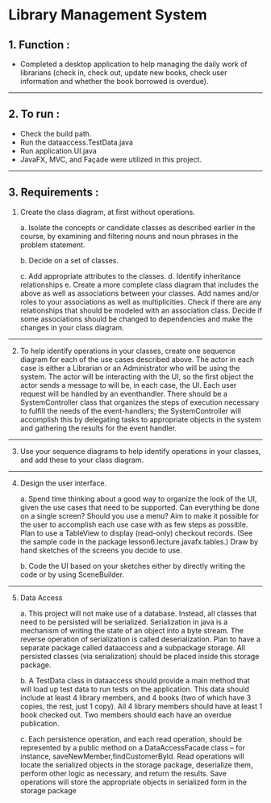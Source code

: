 # Library Management System

## 1. Function	:

* Completed a desktop application to help managing the daily work of librarians (check in, check out, update new books, check user information and whether the book borrowed is overdue). 

---

## 2. To run	:
* Check the build path. 
* Run the dataaccess.TestData.java
* Run application.UI.java
* JavaFX, MVC, and Façade were utilized in this project.
-----
## 3. Requirements	:
1.  Create the class diagram, at first without operations.

     a. Isolate the concepts or candidate classes as described earlier in the course, by examining and filtering nouns and noun phrases in the problem statement.

     b. Decide on a set of classes.
     
     c. Add appropriate attributes to the classes.
     d. Identify inheritance relationships
     e. Create a more complete class diagram that includes the above as well as associations
between your classes. Add names and/or roles to your associations as well as
multiplicities. Check if there are any relationships that should be modeled with an
association class. Decide if some associations should be changed to dependencies and
make the changes in your class diagram.
--------------------------------------------------------------------------------

2. To help identify operations in your classes, create one sequence diagram for each of the use cases described above. The actor in each case is either a Librarian or an Administrator who will be using the system. The actor will be interacting with the UI, so the first object the actor sends a message to will be, in each case, the UI. Each user request will be handled by an eventhandler. There should be a SystemController class that organizes the steps of execution
necessary to fulfill the needs of the event-handlers; the SystemController will accomplish this by delegating tasks to appropriate objects in the system and gathering the results for the event handler.
----

3. Use your sequence diagrams to help identify operations in your classes, and add these to your  class diagram.
------------------------------------------    
4. Design the user interface. 
     
     a. Spend time thinking about a good way to organize the look of the UI, given the use cases  that need to be supported. Can everything be done on a single screen? Should you use a menu? Aim to make it possible for the user to accomplish each use case with as few  steps as possible. Plan to use a TableView to display (read-only) checkout records. (See the sample code in the package lesson6.lecture.javafx.tables.) Draw  by hand sketches of the screens you decide to use.
    
     b. Code the UI based on your sketches either by directly writing the code or by using
SceneBuilder.
----------------------------------------- 

5. Data Access
     
     a. This project will not make use of a database. Instead, all classes that need to be
persisted will be serialized. Serialization in java is a mechanism of writing the state of an
object into a byte stream. The reverse operation of serialization is called deserialization.
Plan to have a separate package called dataaccess and a subpackage storage. All
persisted classes (via serialization) should be placed inside this storage package.
     
     b. A TestData class in dataaccess should provide a main method that will load up test
data to run tests on the application. This data should include at least 4 library members,
and 4 books (two of which have 3 copies, the rest, just 1 copy). All 4 library members
should have at least 1 book checked out. Two members should each have an overdue
publication.
        
     c. Each persistence operation, and each read operation, should be represented by a public  method on a DataAccessFacade class – for instance, saveNewMember,findCustomerById. Read operations will locate the serialized objects in the storage
package, deserialize them, perform other logic as necessary, and return the results. Save
operations will store the appropriate objects in serialized form in the storage package
